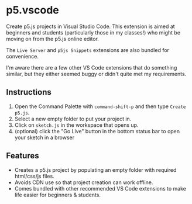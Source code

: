 # p5.vscode 

Create p5.js projects in Visual Studio Code. This extension is aimed at beginners and students (particularly those in my classes!) who might be moving on from the p5.js online editor.

The `Live Server`  and `p5js Snippets` extensions are also bundled for convenience.

I'm aware there are a few other VS Code extensions that do something similar, but they either seemed buggy or didn't quite met my requirements.

## Instructions

1. Open the Command Palette with `command-shift-p` and then type `Create p5.js`. 
2. Select a new empty folder to put your project in.
3. Click on `sketch.js` in the workspace that opens up.
4. (optional) click the "Go Live" button in the bottom status bar to open your sketch in a browser

## Features

- Creates a p5.js project by populating an empty folder with required html/css/js files.
- Avoids CDN use so that project creation can work offline.
- Comes bundled with other recommended VS Code extensions to make life easier for beginners & students.

